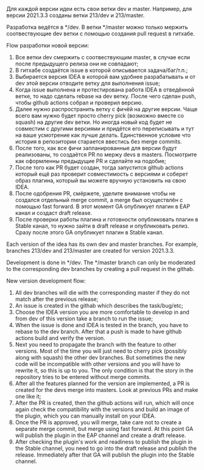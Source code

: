 Для каждой версии идеи есть свои ветки dev и master. Например, для версии 2021.3.3 созданы ветки 213/dev и 213/master.

Разработка ведётся в */dev. В ветки */master можно только мержить соотвествующие dev ветки с помощью создания pull request в гитхабе.

Flow разработки новой версии:
1. Все ветки dev смержить с соотвествующим master, в случае если после предыдущего релиза они не совпадают;
2. В гитхабе создаётся issue в которой описывается задача/баг/т.п.;
3. Выбирается версия IDEA в которой вам удобнее разрабатывать и от dev этой версии отводите ветку для выполнения issue;
4. Когда issue выполнена и протестирована работа IDEA в отведённой ветке, то надо сделать rebase на dev ветку. После чего сделан push, чтобы github actions собрал и проверил версию.
5. Далее нужно распространить ветку с фичёй на другие версии. Чаще всего вам нужно будет просто cherry pick (возможно вместе со squash) на другие dev ветки. Но иногда новый код будет не совместим с другими версиями и придётся его переписывать и тут на ваше усмотрение как лучше делать. Единственное условие что история в репозитории старается ввестись без merge commits.
6. После того, как все фичи запланированные для версии будут реализованы, то создаётся PR по мержу devs в masters. Посмотрите как оформленны предыдущие PR и сделайте на подобие;
7. После того как PR будет создан, тогда запустится github actions который ещё раз проверит совместимость с версиями и соберет образ плагина, который вы можете вручную установить на свою IDEA.
8. После одобрения PR, смёржете, уделите внимание чтобы не создался отдельный merge commit, а merge был осуществлён с помощью fast forward. В этот момент GA опубликует плагин в EAP канал и создаст draft release. 
9. После проверки работы плагина и готовности опубликовать плагин в Stable канал, то нужно зайти в draft release и опубликовать релиз. Сразу после этого GA опубликует плагин в Stable канал.
   
Each version of the idea has its own dev and master branches. For example, branches 213/dev and 213/master are created for version 2021.3.3.

Development is done in */dev. The */master branch can only be moderated to the corresponding dev branches by creating a pull request in the githab.

New version development flow:
1. All dev branches will die with the corresponding master if they do not match after the previous release;
2. An issue is created in the githab which describes the task/bug/etc;
3. Choose the IDEA version you are more comfortable to develop in and from dev of this version take a branch to run the issue;
4. When the issue is done and IDEA is tested in the branch, you have to rebase to the dev branch. After that a push is made to have github actions build and verify the version.
5. Next you need to propagate the branch with the feature to other versions. Most of the time you will just need to cherry pick (possibly along with squash) the other dev branches. But sometimes the new code will be incompatible with other versions and you will have to rewrite it, so this is up to you. The only condition is that the story in the repository tries to be entered without merge commits.
6. After all the features planned for the version are implemented, a PR is created for the devs merge into masters. Look at previous PRs and make one like it;
7. After the PR is created, then the github actions will run, which will once again check the compatibility with the versions and build an image of the plugin, which you can manually install on your IDEA.
8. Once the PR is approved, you will merge, take care not to create a separate merge commit, but merge using fast forward. At this point GA will publish the plugin in the EAP channel and create a draft release.
9. After checking the plugin's work and readiness to publish the plugin in the Stable channel, you need to go into the draft release and publish the release. Immediately after that GA will publish the plugin into the Stable channel.